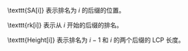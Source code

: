 \texttt{SA[i]} 表示排名为 $i$ 的后缀的位置。

\texttt{rk[i]} 表示从 $i$ 开始的后缀的排名。

\texttt{Height[i]} 表示排名为 $i-1$ 和 $i$ 的两个后缀的 LCP 长度。
